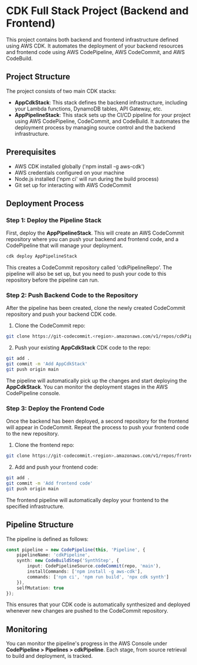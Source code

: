 # CDK Full Stack Project (Backend and Frontend)

This project contains both backend and frontend infrastructure defined using AWS CDK. It automates the deployment of your backend resources and frontend code using AWS CodePipeline, AWS CodeCommit, and AWS CodeBuild.

## Project Structure

The project consists of two main CDK stacks:
- **AppCdkStack**: This stack defines the backend infrastructure, including your Lambda functions, DynamoDB tables, API Gateway, etc.
- **AppPipelineStack**: This stack sets up the CI/CD pipeline for your project using AWS CodePipeline, CodeCommit, and CodeBuild. It automates the deployment process by managing source control and the backend infrastructure.

## Prerequisites

- AWS CDK installed globally ('npm install -g aws-cdk')
- AWS credentials configured on your machine
- Node.js installed ('npm ci' will run during the build process)
- Git set up for interacting with AWS CodeCommit

## Deployment Process

### Step 1: Deploy the Pipeline Stack

First, deploy the **AppPipelineStack**. This will create an AWS CodeCommit repository where you can push your backend and frontend code, and a CodePipeline that will manage your deployment.

```bash
cdk deploy AppPipelineStack
```

This creates a CodeCommit repository called 'cdkPipelineRepo'. The pipeline will also be set up, but you need to push your code to this repository before the pipeline can run.

### Step 2: Push Backend Code to the Repository

After the pipeline has been created, clone the newly created CodeCommit repository and push your backend CDK code.

1. Clone the CodeCommit repo:

```bash
git clone https://git-codecommit.<region>.amazonaws.com/v1/repos/cdkPipelineRepo
```

2. Push your existing **AppCdkStack** CDK code to the repo:

```bash
git add .
git commit -m 'Add AppCdkStack'
git push origin main
```

The pipeline will automatically pick up the changes and start deploying the **AppCdkStack**. You can monitor the deployment stages in the AWS CodePipeline console.

### Step 3: Deploy the Frontend Code

Once the backend has been deployed, a second repository for the frontend will appear in CodeCommit. Repeat the process to push your frontend code to the new repository.

1. Clone the frontend repo:

```bash
git clone https://git-codecommit.<region>.amazonaws.com/v1/repos/frontendRepo
```

2. Add and push your frontend code:

```bash
git add .
git commit -m 'Add frontend code'
git push origin main
```

The frontend pipeline will automatically deploy your frontend to the specified infrastructure.

## Pipeline Structure

The pipeline is defined as follows:

```typescript
const pipeline = new CodePipeline(this, 'Pipeline', {
    pipelineName: 'cdkPipeline',
    synth: new CodeBuildStep('SynthStep', {
        input: CodePipelineSource.codeCommit(repo, 'main'),
        installCommands: ['npm install -g aws-cdk'],
        commands: ['npm ci', 'npm run build', 'npx cdk synth']
    }),
    selfMutation: true
});
```

This ensures that your CDK code is automatically synthesized and deployed whenever new changes are pushed to the CodeCommit repository.

## Monitoring

You can monitor the pipeline's progress in the AWS Console under **CodePipeline > Pipelines > cdkPipeline**. Each stage, from source retrieval to build and deployment, is tracked.
